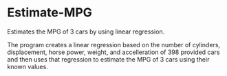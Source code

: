 # Estimate-MPG
Estimates the MPG of 3 cars by using linear regression.

The program creates a linear regression based on the number of cylinders, displacement, horse power, weight, and accelleration of 398 provided cars and then uses that regression to estimate the MPG of 3 cars using their known values.
